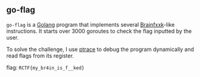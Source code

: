 ## go-flag

`go-flag` is a [Golang](https://en.wikipedia.org/wiki/Go_(programming_language)) program that implements several [Brainfxxk](https://en.wikipedia.org/wiki/Brainfuck)-like instructions. It starts over 3000 goroutes to check the flag inputted by the user.

To solve the challenge, I use [ptrace](https://www.man7.org/linux/man-pages/man2/ptrace.2.html) to debug the program dynamically and read flags from its register.

flag: `RCTF{my_br4in_is_f__ked}`
